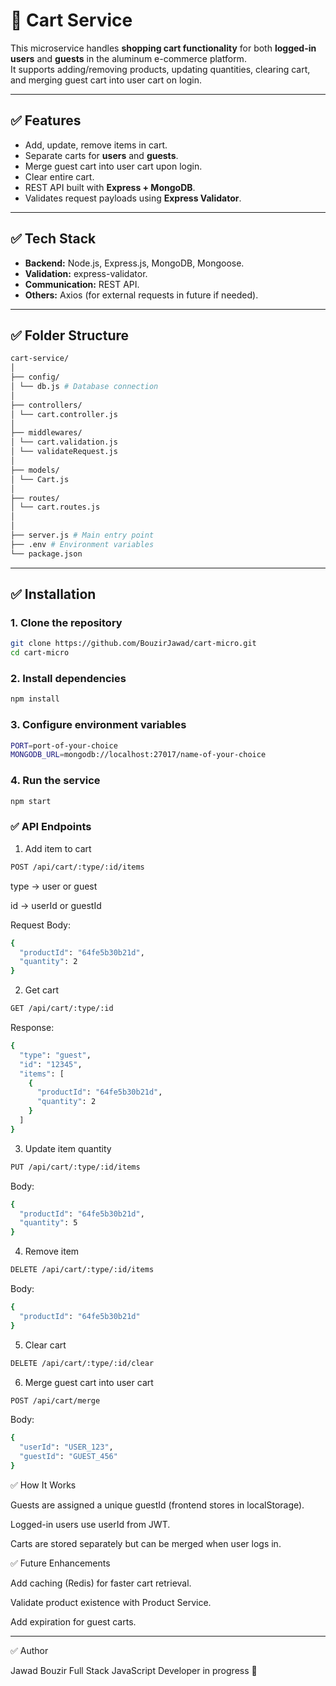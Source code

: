 # 🛒 Cart Service 

This microservice handles **shopping cart functionality** for both **logged-in users** and **guests** in the aluminum e-commerce platform.  
It supports adding/removing products, updating quantities, clearing cart, and merging guest cart into user cart on login.

---

## ✅ Features
- Add, update, remove items in cart.
- Separate carts for **users** and **guests**.
- Merge guest cart into user cart upon login.
- Clear entire cart.
- REST API built with **Express + MongoDB**.
- Validates request payloads using **Express Validator**.

---

## ✅ Tech Stack
- **Backend:** Node.js, Express.js, MongoDB, Mongoose.
- **Validation:** express-validator.
- **Communication:** REST API.
- **Others:** Axios (for external requests in future if needed).

---

## ✅ Folder Structure
```bash
cart-service/
│
├── config/
│ └── db.js # Database connection
│
├── controllers/
│ └── cart.controller.js
│
├── middlewares/
│ └── cart.validation.js
│ └── validateRequest.js
│
├── models/
│ └── Cart.js
│
├── routes/
│ └── cart.routes.js
│
│
├── server.js # Main entry point
├── .env # Environment variables
└── package.json
```

---

## ✅ Installation

### 1. Clone the repository
```bash
git clone https://github.com/BouzirJawad/cart-micro.git
cd cart-micro
````

### 2. Install dependencies
```bash
npm install
```

### 3. Configure environment variables
```bash
PORT=port-of-your-choice
MONGODB_URL=mongodb://localhost:27017/name-of-your-choice
```

### 4. Run the service
```bash
npm start
```

### ✅ API Endpoints
1. Add item to cart
```bash
POST /api/cart/:type/:id/items
````
type → user or guest

id → userId or guestId

Request Body:
```bash
{
  "productId": "64fe5b30b21d",
  "quantity": 2
}
````
2. Get cart
```bash
GET /api/cart/:type/:id
```
Response:
```bash
{
  "type": "guest",
  "id": "12345",
  "items": [
    {
      "productId": "64fe5b30b21d",
      "quantity": 2
    }
  ]
}
```
3. Update item quantity
```bash
PUT /api/cart/:type/:id/items
```
Body:
```bash
{
  "productId": "64fe5b30b21d",
  "quantity": 5
}
```
4. Remove item
```bash
DELETE /api/cart/:type/:id/items
```
Body:
```bash
{
  "productId": "64fe5b30b21d"
}
```
5. Clear cart
```bash
DELETE /api/cart/:type/:id/clear
```
6. Merge guest cart into user cart
```bash
POST /api/cart/merge
```
Body:
```bash
{
  "userId": "USER_123",
  "guestId": "GUEST_456"
}
```

✅ How It Works

Guests are assigned a unique guestId (frontend stores in localStorage).

Logged-in users use userId from JWT.

Carts are stored separately but can be merged when user logs in.


✅ Future Enhancements

Add caching (Redis) for faster cart retrieval.

Validate product existence with Product Service.

Add expiration for guest carts.


---
✅ Author

Jawad Bouzir
Full Stack JavaScript Developer in progress 🚀
